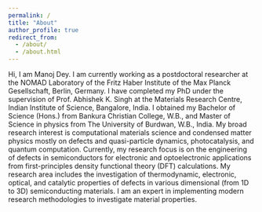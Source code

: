 ```yaml
---
permalink: /
title: "About"
author_profile: true
redirect_from: 
  - /about/
  - /about.html
---
```

Hi, I am Manoj Dey. I am currently working as a postdoctoral researcher at the NOMAD Laboratory of the Fritz Haber Institute of the Max Planck Gesellschaft, Berlin, Germany. I have completed my PhD under the supervision of Prof. Abhishek K. Singh at the Materials Research Centre, Indian Institute of Science, Bangalore, India. I obtained my Bachelor of Science (Hons.) from Bankura Christian College, W.B., and Master of Science in physics from The University of Burdwan, W.B., India. My broad research interest is computational materials science and condensed matter physics mostly on defects and quasi-particle dynamics, photocatalysis, and quantum computation. Currently, my research focus is on the engineering of defects in semiconductors for electronic and optoelectronic applications from first-principles density functional theory (DFT) calculations. My research area includes the investigation of thermodynamic, electronic, optical, and catalytic properties of defects in various dimensional (from 1D to 3D) semiconducting materials. I am an expert in implementing modern research methodologies to investigate material properties.
